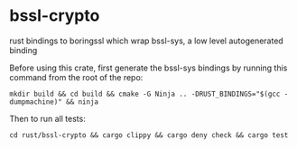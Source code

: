 bssl-crypto
============

rust bindings to boringssl which wrap bssl-sys, a low level autogenerated binding

Before using this crate, first generate the bssl-sys bindings by running this command from the root of the repo:
```
mkdir build && cd build && cmake -G Ninja .. -DRUST_BINDINGS="$(gcc -dumpmachine)" && ninja
```

Then to run all tests:
```
cd rust/bssl-crypto && cargo clippy && cargo deny check && cargo test
```